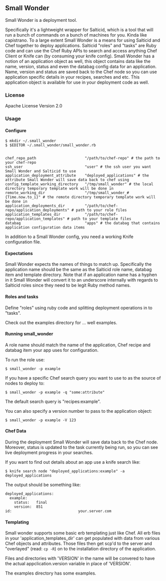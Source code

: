 ## Small Wonder

Small Wonder is a deployment tool.

Specifically it's a lightweight wrapper for Salticid, which is a tool that will run a bunch of commands on a bunch of machines for you. Kinda like capistrano. To a large extent Small Wonder is a means for using Salticid and Chef together to deploy applications. Salticid "roles" and "tasks" are Ruby code and can use the Chef Ruby APIs to search and access anything Chef Client or Knife can (by consuming your knife config). Small Wonder has a notion of an application object as well, this object contains data like the name, version, status and even the databag config data for an application. Name, version and status are saved back to the Chef node so you can use application specific details in your recipes, searches and etc. This application object is available for use in your deployment code as well.

### License

Apache License Version 2.0

### Usage

#### Configure

    $ mkdir ~/.small_wonder
    $ $EDITOR ~/.small_wonder/small_wonder.rb


    chef_repo_path                      "/path/to/chef-repo" # the path to your chef-repo
    ssh_user                            "user" # the ssh user you want Small Wonder and Salticid to use
    application_deployment_attribute    "deployed_applications" # the attribute Small Wonder will save data back to chef using
    config_template_working_directory   "/tmp/small_wonder" # the local directory temporary template work will be done in
    remote_working_dir                  "/tmp/small_wonder_#{Time.now.to_i}" # the remote directory temporary template work will be done in
    application_deployments_dir         "/path/to/chef-repo/application_deployments" # path to your role files
    application_templates_dir           "/path/to/chef-repo/application_templates" # path to your template files
    databag                             "apps" # the databag that contains application configuration data items

In addition to a Small Wonder config, you need a working Knife configuration file.

#### Expectations

Small Wonder expects the names of things to match up. Specifically the application name should be the same as the Salticid role name, databag item and template directory. Note that if an application name has a hyphen in it Small Wonder will convert it to an underscore internally with regards to Salticid roles since they need to be legit Ruby method names.

#### Roles and tasks

Define "roles" using ruby code and splitting deployment operations in to "tasks".

Check out the examples directory for ... well examples.

#### Running small_wonder

A role name should match the name of the application, Chef recipe and databag item your app uses for configuration.

To run the role use:

    $ small_wonder -p example

If you have a specific Chef search query you want to use to as the source of nodes to deploy to:

    $ small_wonder -p example -q "some:attribute"

The default search query is "recipes:example".

You can also specify a version number to pass to the application object:

    $ small_wonder -p example -V 123

#### Chef Data

During the deployment Small Wonder will save data back to the Chef node. Moreover, status is updated to the task currently being run, so you can see live deployment progress in your searches.

If you want to find out details about an app use a knife search like:

    $ knife search node "deployed_applications:example" -a deployed_applications

The output should be something like:

    deployed_applications:
      example:
        status:   final
        version:  851
    id:                              your.server.com

#### Templating

Small wonder supports some basic erb templating just like Chef. All erb files in your 'application_templates_dir' can get populated with data from various Chef objects and attributes. Those files then get scp'd to the server and "overlayed" (read: `cp -R`) on to the installation directory of the application.

Files and directories with 'VERSION' in the name will be convered to have the actual appclication.version variable in place of 'VERSION'.

The examples directory has some examples.